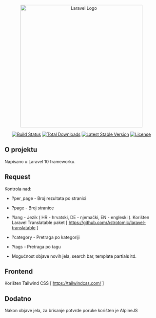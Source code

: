 <p align="center"><a href="https://laravel.com" target="_blank"><img src="https://raw.githubusercontent.com/laravel/art/master/logo-lockup/5%20SVG/2%20CMYK/1%20Full%20Color/laravel-logolockup-cmyk-red.svg" width="400" alt="Laravel Logo"></a></p>

<p align="center">
<a href="https://github.com/laravel/framework/actions"><img src="https://github.com/laravel/framework/workflows/tests/badge.svg" alt="Build Status"></a>
<a href="https://packagist.org/packages/laravel/framework"><img src="https://img.shields.io/packagist/dt/laravel/framework" alt="Total Downloads"></a>
<a href="https://packagist.org/packages/laravel/framework"><img src="https://img.shields.io/packagist/v/laravel/framework" alt="Latest Stable Version"></a>
<a href="https://packagist.org/packages/laravel/framework"><img src="https://img.shields.io/packagist/l/laravel/framework" alt="License"></a>
</p>

## O projektu

Napisano u Laravel 10 frameworku.

## Request

Kontrola nad:

+ ?per_page - Broj rezultata po stranici
+ ?page - Broj stranice 
+ ?lang - Jezik ( HR - hrvatski, DE - njemački, EN - engleski ). Korišten Laravel Translatable paket [ https://github.com/Astrotomic/laravel-translatable ]
+ ?category - Pretraga po kategoriji
+ ?tags - Pretraga po tagu

+ Mogućnost objave novih jela, search bar, template partials itd.

## Frontend

Korišten Tailwind CSS [ https://tailwindcss.com/ ]

## Dodatno

Nakon objave jela, za brisanje potvrde poruke korišten je AlpineJS




